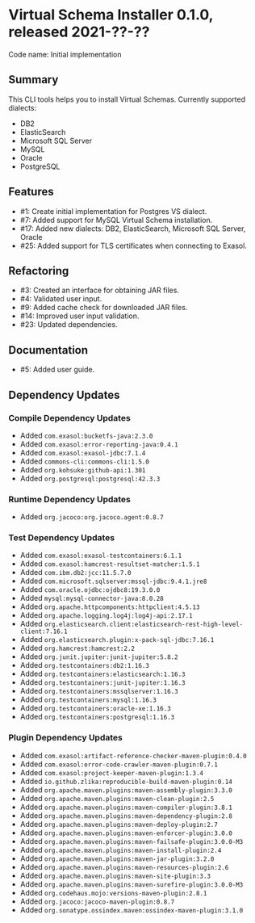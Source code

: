 # Virtual Schema Installer 0.1.0, released 2021-??-??

Code name: Initial implementation

## Summary 

This CLI tools helps you to install Virtual Schemas. Currently supported dialects:

* DB2
* ElasticSearch
* Microsoft SQL Server
* MySQL
* Oracle
* PostgreSQL

## Features

* #1: Create initial implementation for Postgres VS dialect.
* #7: Added support for MySQL Virtual Schema installation.
* #17: Added new dialects: DB2, ElasticSearch, Microsoft SQL Server, Oracle
* #25: Added support for TLS certificates when connecting to Exasol.

## Refactoring

* #3: Created an interface for obtaining JAR files.
* #4: Validated user input.
* #9: Added cache check for downloaded JAR files.
* #14: Improved user input validation.
* #23: Updated dependencies.

## Documentation

* #5: Added user guide.

## Dependency Updates

### Compile Dependency Updates

* Added `com.exasol:bucketfs-java:2.3.0`
* Added `com.exasol:error-reporting-java:0.4.1`
* Added `com.exasol:exasol-jdbc:7.1.4`
* Added `commons-cli:commons-cli:1.5.0`
* Added `org.kohsuke:github-api:1.301`
* Added `org.postgresql:postgresql:42.3.3`

### Runtime Dependency Updates

* Added `org.jacoco:org.jacoco.agent:0.8.7`

### Test Dependency Updates

* Added `com.exasol:exasol-testcontainers:6.1.1`
* Added `com.exasol:hamcrest-resultset-matcher:1.5.1`
* Added `com.ibm.db2:jcc:11.5.7.0`
* Added `com.microsoft.sqlserver:mssql-jdbc:9.4.1.jre8`
* Added `com.oracle.ojdbc:ojdbc8:19.3.0.0`
* Added `mysql:mysql-connector-java:8.0.28`
* Added `org.apache.httpcomponents:httpclient:4.5.13`
* Added `org.apache.logging.log4j:log4j-api:2.17.1`
* Added `org.elasticsearch.client:elasticsearch-rest-high-level-client:7.16.1`
* Added `org.elasticsearch.plugin:x-pack-sql-jdbc:7.16.1`
* Added `org.hamcrest:hamcrest:2.2`
* Added `org.junit.jupiter:junit-jupiter:5.8.2`
* Added `org.testcontainers:db2:1.16.3`
* Added `org.testcontainers:elasticsearch:1.16.3`
* Added `org.testcontainers:junit-jupiter:1.16.3`
* Added `org.testcontainers:mssqlserver:1.16.3`
* Added `org.testcontainers:mysql:1.16.3`
* Added `org.testcontainers:oracle-xe:1.16.3`
* Added `org.testcontainers:postgresql:1.16.3`

### Plugin Dependency Updates

* Added `com.exasol:artifact-reference-checker-maven-plugin:0.4.0`
* Added `com.exasol:error-code-crawler-maven-plugin:0.7.1`
* Added `com.exasol:project-keeper-maven-plugin:1.3.4`
* Added `io.github.zlika:reproducible-build-maven-plugin:0.14`
* Added `org.apache.maven.plugins:maven-assembly-plugin:3.3.0`
* Added `org.apache.maven.plugins:maven-clean-plugin:2.5`
* Added `org.apache.maven.plugins:maven-compiler-plugin:3.8.1`
* Added `org.apache.maven.plugins:maven-dependency-plugin:2.8`
* Added `org.apache.maven.plugins:maven-deploy-plugin:2.7`
* Added `org.apache.maven.plugins:maven-enforcer-plugin:3.0.0`
* Added `org.apache.maven.plugins:maven-failsafe-plugin:3.0.0-M3`
* Added `org.apache.maven.plugins:maven-install-plugin:2.4`
* Added `org.apache.maven.plugins:maven-jar-plugin:3.2.0`
* Added `org.apache.maven.plugins:maven-resources-plugin:2.6`
* Added `org.apache.maven.plugins:maven-site-plugin:3.3`
* Added `org.apache.maven.plugins:maven-surefire-plugin:3.0.0-M3`
* Added `org.codehaus.mojo:versions-maven-plugin:2.8.1`
* Added `org.jacoco:jacoco-maven-plugin:0.8.7`
* Added `org.sonatype.ossindex.maven:ossindex-maven-plugin:3.1.0`
